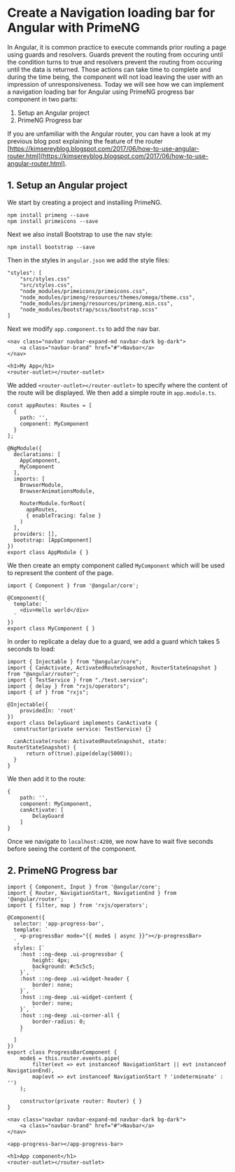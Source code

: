 # Create a Navigation loading bar for Angular with PrimeNG

In Angular, it is common practice to execute commands prior routing a page using guards and resolvers. Guards prevent the routing from occuring until the condition turns to true and resolvers prevent the routing from occuring until the data is returned. Those actions can take time to complete and during the time being, the component will not load leaving the user with an impression of unresponsiveness. Today we will see how we can implement a navigation loading bar for Angular using PrimeNG progress bar component in two parts:

1. Setup an Angular project
2. PrimeNG Progress bar

If you are unfamiliar with the Angular router, you can have a look at my previous blog post explaining the feature of the router [https://kimsereyblog.blogspot.com/2017/06/how-to-use-angular-router.html](https://kimsereyblog.blogspot.com/2017/06/how-to-use-angular-router.html).

## 1. Setup an Angular project

We start by creating a project and installing PrimeNG.

```
npm install primeng --save
npm install primeicons --save
```

Next we also install Bootstrap to use the nav style:

```
npm install bootstrap --save
```

Then in the styles in `angular.json` we add the style files:

```
"styles": [
    "src/styles.css"
    "src/styles.css",
    "node_modules/primeicons/primeicons.css",
    "node_modules/primeng/resources/themes/omega/theme.css",
    "node_modules/primeng/resources/primeng.min.css",
    "node_modules/bootstrap/scss/bootstrap.scss"
]
```

Next we modify `app.component.ts` to add the nav bar.

```
<nav class="navbar navbar-expand-md navbar-dark bg-dark">
    <a class="navbar-brand" href="#">Navbar</a>
</nav>

<h1>My App</h1>
<router-outlet></router-outlet>
```

We added `<router-outlet></router-outlet>` to specify where the content of the route will be displayed. We then add a simple route in `app.module.ts`.

```
const appRoutes: Routes = [
  {
    path: '',
    component: MyComponent
  }
];

@NgModule({
  declarations: [
    AppComponent,
    MyComponent
  ],
  imports: [
    BrowserModule,
    BrowserAnimationsModule,

    RouterModule.forRoot(
      appRoutes,
      { enableTracing: false }
    )
  ],
  providers: [],
  bootstrap: [AppComponent]
})
export class AppModule { }
```

We then create an empty component called `MyComponent` which will be used to represent the content of the page.

```
import { Component } from '@angular/core';

@Component({
  template: `
    <div>Hello world</div>
  `
})
export class MyComponent { }
```

In order to replicate a delay due to a guard, we add a guard which takes 5 seconds to load:

```
import { Injectable } from "@angular/core";
import { CanActivate, ActivatedRouteSnapshot, RouterStateSnapshot } from "@angular/router";
import { TestService } from "./test.service";
import { delay } from "rxjs/operators";
import { of } from "rxjs";

@Injectable({
    providedIn: 'root'
})
export class DelayGuard implements CanActivate {
  constructor(private service: TestService) {}
 
  canActivate(route: ActivatedRouteSnapshot, state: RouterStateSnapshot) {
      return of(true).pipe(delay(5000));
  }
}
```

We then add it to the route:

```
{
    path: '',
    component: MyComponent,
    canActivate: [
        DelayGuard
    ]
}
```

Once we navigate to `localhost:4200`, we now have to wait five seconds before seeing the content of the component. 

## 2. PrimeNG Progress bar

```
import { Component, Input } from '@angular/core';
import { Router, NavigationStart, NavigationEnd } from '@angular/router';
import { filter, map } from 'rxjs/operators';

@Component({
  selector: 'app-progress-bar',
  template: `
    <p-progressBar mode="{{ mode$ | async }}"></p-progressBar>
  `,
  styles: [`
    :host ::ng-deep .ui-progressbar {
        height: 4px;
        background: #c5c5c5;
    }`, `
    :host ::ng-deep .ui-widget-header {
        border: none;
    }`, `
    :host ::ng-deep .ui-widget-content {
        border: none;
    }`, `
    :host ::ng-deep .ui-corner-all {
        border-radius: 0;
    }
    `
  ]
})
export class ProgressBarComponent { 
    mode$ = this.router.events.pipe(
        filter(evt => evt instanceof NavigationStart || evt instanceof NavigationEnd),
        map(evt => evt instanceof NavigationStart ? 'indeterminate' : '')
    );

    constructor(private router: Router) { }
}
```

```
<nav class="navbar navbar-expand-md navbar-dark bg-dark">
    <a class="navbar-brand" href="#">Navbar</a>
</nav>

<app-progress-bar></app-progress-bar>

<h1>App component</h1>
<router-outlet></router-outlet>
```


